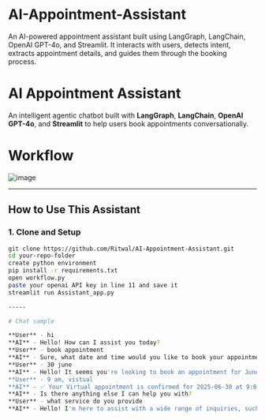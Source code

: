 # AI-Appointment-Assistant

An AI-powered appointment assistant built using LangGraph, LangChain, OpenAI GPT-4o, and Streamlit. It interacts with users, detects intent, extracts appointment details, and guides them through the booking process.

# AI Appointment Assistant

An intelligent agentic chatbot built with **LangGraph**, **LangChain**, **OpenAI GPT-4o**, and **Streamlit** to help users book appointments conversationally.


# Workflow 

![image](https://github.com/user-attachments/assets/33611cff-9ed1-4887-bf32-435e18f62c5a)

---



## How to Use This Assistant

### 1. Clone and Setup
```bash
git clone https://github.com/Ritwal/AI-Appointment-Assistant.git
cd your-repo-folder
create python environment 
pip install -r requirements.txt
open workflow.py
paste your openai API key in line 11 and save it
streamlit run Assistant_app.py

-----

# Chat sample

**User** - hi
**AI** - Hello! How can I assist you today?
**User** - book appointment
**AI** - Sure, what date and time would you like to book your appointment?
**User** - 30 june
**AI** - Hello! It seems you're looking to book an appointment for June 30th. Could you please provide more details, such as the type of appointment and any specific time you have in mind?
**User** - 9 am, vistual
**AI** - ✅ Your Virtual appointment is confirmed for 2025-06-30 at 9:00 AM. You'll receive a calendar invite shortly.
**AI** - Is there anything else I can help you with?
**User** - what service do you provide
**AI** - Hello! I'm here to assist with a wide range of inquiries, such as providing information, answering questions, helping with scheduling, and offering guidance on various topics. If you have a specific question or need assistance with something, feel free to let me know!


